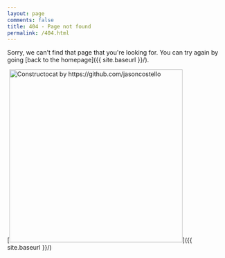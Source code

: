 ```yaml
---
layout: page
comments: false
title: 404 - Page not found
permalink: /404.html
---
```


Sorry, we can't find that page that you're looking for. You can try again by going [back to the homepage]({{ site.baseurl }}/).

[<img src="{{ site.baseurl }}/images/misc/404.jpg" alt="Constructocat by https://github.com/jasoncostello" style="width: 400px;"/>]({{ site.baseurl }}/)
